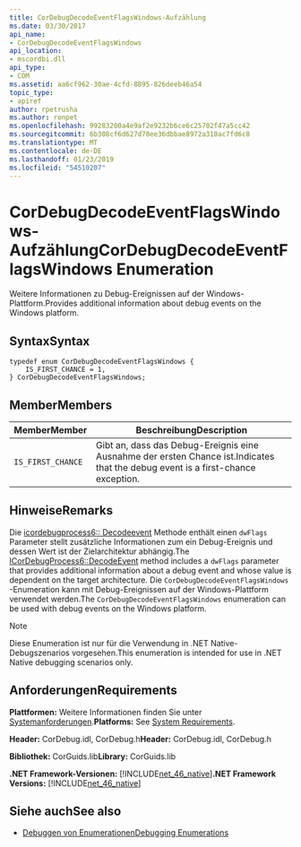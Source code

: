 ```yaml
---
title: CorDebugDecodeEventFlagsWindows-Aufzählung
ms.date: 03/30/2017
api_name:
- CorDebugDecodeEventFlagsWindows
api_location:
- mscordbi.dll
api_type:
- COM
ms.assetid: aa6cf962-30ae-4cfd-8895-826deeb46a54
topic_type:
- apiref
author: rpetrusha
ms.author: ronpet
ms.openlocfilehash: 99283200a4e9af2e9232b6ce6c25702f47a5cc42
ms.sourcegitcommit: 6b308cf6d627d78ee36dbbae8972a310ac7fd6c8
ms.translationtype: MT
ms.contentlocale: de-DE
ms.lasthandoff: 01/23/2019
ms.locfileid: "54510207"
---
```

# <a name="cordebugdecodeeventflagswindows-enumeration"></a><span data-ttu-id="c432d-102">CorDebugDecodeEventFlagsWindows-Aufzählung</span><span class="sxs-lookup"><span data-stu-id="c432d-102">CorDebugDecodeEventFlagsWindows Enumeration</span></span>
<span data-ttu-id="c432d-103">Weitere Informationen zu Debug-Ereignissen auf der Windows-Plattform.</span><span class="sxs-lookup"><span data-stu-id="c432d-103">Provides additional information about debug events on the Windows platform.</span></span>  
  
## <a name="syntax"></a><span data-ttu-id="c432d-104">Syntax</span><span class="sxs-lookup"><span data-stu-id="c432d-104">Syntax</span></span>  
  
```  
typedef enum CorDebugDecodeEventFlagsWindows {  
    IS_FIRST_CHANCE = 1,  
} CorDebugDecodeEventFlagsWindows;  
```  
  
## <a name="members"></a><span data-ttu-id="c432d-105">Member</span><span class="sxs-lookup"><span data-stu-id="c432d-105">Members</span></span>  
  
|<span data-ttu-id="c432d-106">Member</span><span class="sxs-lookup"><span data-stu-id="c432d-106">Member</span></span>|<span data-ttu-id="c432d-107">Beschreibung</span><span class="sxs-lookup"><span data-stu-id="c432d-107">Description</span></span>|  
|------------|-----------------|  
|`IS_FIRST_CHANCE`|<span data-ttu-id="c432d-108">Gibt an, dass das Debug-Ereignis eine Ausnahme der ersten Chance ist.</span><span class="sxs-lookup"><span data-stu-id="c432d-108">Indicates that the debug event is a first-chance exception.</span></span>|  
  
## <a name="remarks"></a><span data-ttu-id="c432d-109">Hinweise</span><span class="sxs-lookup"><span data-stu-id="c432d-109">Remarks</span></span>  
 <span data-ttu-id="c432d-110">Die [icordebugprocess6:: Decodeevent](../../../../docs/framework/unmanaged-api/debugging/icordebugprocess6-decodeevent-method.md) Methode enthält einen `dwFlags` Parameter stellt zusätzliche Informationen zum ein Debug-Ereignis und dessen Wert ist der Zielarchitektur abhängig.</span><span class="sxs-lookup"><span data-stu-id="c432d-110">The [ICorDebugProcess6::DecodeEvent](../../../../docs/framework/unmanaged-api/debugging/icordebugprocess6-decodeevent-method.md) method includes a `dwFlags` parameter that provides additional information about a debug event and whose value is dependent on the target architecture.</span></span> <span data-ttu-id="c432d-111">Die `CorDebugDecodeEventFlagsWindows` -Enumeration kann mit Debug-Ereignissen auf der Windows-Plattform verwendet werden.</span><span class="sxs-lookup"><span data-stu-id="c432d-111">The `CorDebugDecodeEventFlagsWindows` enumeration can be used with debug events on the Windows platform.</span></span>  
  
> [!NOTE]
>  <span data-ttu-id="c432d-112">Diese Enumeration ist nur für die Verwendung in .NET Native-Debugszenarios vorgesehen.</span><span class="sxs-lookup"><span data-stu-id="c432d-112">This enumeration is intended for use in .NET Native debugging scenarios only.</span></span>  
  
## <a name="requirements"></a><span data-ttu-id="c432d-113">Anforderungen</span><span class="sxs-lookup"><span data-stu-id="c432d-113">Requirements</span></span>  
 <span data-ttu-id="c432d-114">**Plattformen:** Weitere Informationen finden Sie unter [Systemanforderungen](../../../../docs/framework/get-started/system-requirements.md).</span><span class="sxs-lookup"><span data-stu-id="c432d-114">**Platforms:** See [System Requirements](../../../../docs/framework/get-started/system-requirements.md).</span></span>  
  
 <span data-ttu-id="c432d-115">**Header:** CorDebug.idl, CorDebug.h</span><span class="sxs-lookup"><span data-stu-id="c432d-115">**Header:** CorDebug.idl, CorDebug.h</span></span>  
  
 <span data-ttu-id="c432d-116">**Bibliothek:** CorGuids.lib</span><span class="sxs-lookup"><span data-stu-id="c432d-116">**Library:** CorGuids.lib</span></span>  
  
 <span data-ttu-id="c432d-117">**.NET Framework-Versionen:** [!INCLUDE[net_46_native](../../../../includes/net-46-native-md.md)]</span><span class="sxs-lookup"><span data-stu-id="c432d-117">**.NET Framework Versions:** [!INCLUDE[net_46_native](../../../../includes/net-46-native-md.md)]</span></span>  
  
## <a name="see-also"></a><span data-ttu-id="c432d-118">Siehe auch</span><span class="sxs-lookup"><span data-stu-id="c432d-118">See also</span></span>
- [<span data-ttu-id="c432d-119">Debuggen von Enumerationen</span><span class="sxs-lookup"><span data-stu-id="c432d-119">Debugging Enumerations</span></span>](../../../../docs/framework/unmanaged-api/debugging/debugging-enumerations.md)
